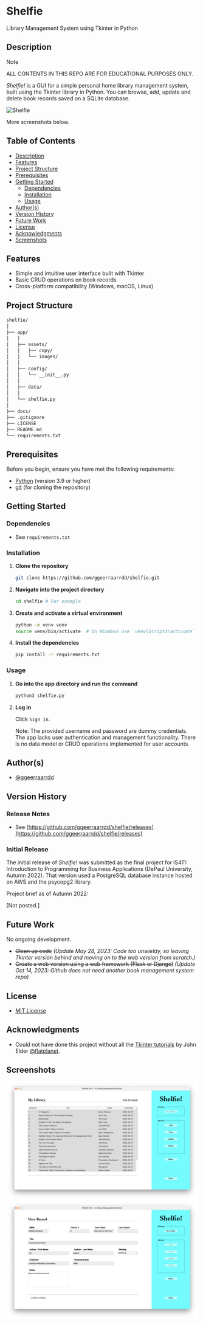 # Shelfie

Library Management System using Tkinter in Python

## Description

> [!NOTE]
> ALL CONTENTS IN THIS REPO ARE FOR EDUCATIONAL PURPOSES ONLY.

_Shelfie!_ is a GUI for a simple personal home library management system, built using the Tkinter library in Python. You can browse, add, update and delete book records saved on a SQLite database.

![Shelfie](docs/images/shelfie_1.png)

More screenshots below.

## Table of Contents

* [Description](#description)
* [Features](#features)
* [Project Structure](#project-structure)
* [Prerequisites](#prerequisites)
* [Getting Started](#getting-started)
  * [Dependencies](#dependencies)
  * [Installation](#installation)
  * [Usage](#usage)
* [Author(s)](#authors)
* [Version History](#version-history)
* [Future Work](#future-work)
* [License](#license)
* [Acknowledgments](#acknowledgments)
* [Screenshots](#screenshots)

## Features

* Simple and intuitive user interface built with Tkinter
* Basic CRUD operations on book records
* Cross-platform compatibility (Windows, macOS, Linux)

## Project Structure

```text
shelfie/
│
├── app/
│   │
│   ├── assets/
│   │   ├── copy/
│   │   └── images/
│   │
│   ├── config/
│   │   └── __init__.py
│   │
│   ├── data/
│   │
│   └── shelfie.py
│
├── docs/
├── .gitignore
├── LICENSE
├── README.md
└── requirements.txt
```

## Prerequisites

Before you begin, ensure you have met the following requirements:

* [Python](https://www.python.org/) (version 3.9 or higher)
* [git](https://git-scm.com/) (for cloning the repository)

## Getting Started

### Dependencies

* See `requirements.txt`

### Installation

1. **Clone the repository**

    ```bash
    git clone https://github.com/ggeerraarrdd/shelfie.git
    ```

2. **Navigate into the project directory**

    ```bash
    cd shelfie # For example
    ```

3. **Create and activate a virtual environment**

    ```bash
    python -m venv venv
    source venv/bin/activate  # On Windows use `venv\Scripts\activate`
    ```

4. **Install the dependencies**

    ```bash
    pip install -r requirements.txt
    ```

### Usage

1. **Go into the app directory and run the command**

    ```bash
    python3 shelfie.py
    ```

2. **Log in**

    Click `Sign in`.

    Note: The provided username and password are dummy credentials. The app lacks user authentication and management functionality. There is no data model or CRUD operations implemented for user accounts.

## Author(s)

* [@ggeerraarrdd](https://github.com/ggeerraarrdd/)

## Version History

### Release Notes

* See [https://github.com/ggeerraarrdd/shelfie/releases](https://github.com/ggeerraarrdd/shelfie/releases)

### Initial Release

The initial release of _Shelfie!_ was submitted as the final project for IS411: Introduction to Programming for Business Applications (DePaul University, Autumn 2022). That version used a PostgreSQL database instance hosted on AWS and the psycopg2 library.

Project brief as of Autumn 2022:

\[Not posted.\]

## Future Work

No ongoing development.

* ~~Clean up code~~ _(Update May 28, 2023: Code too unwieldy, so leaving Tkinter version behind and moving on to the web version from scratch.)_
* ~~Create a web version using a web framework (Flask or Django)~~ _(Update Oct 14, 2023: Github does not need another book management system repo)_

## License

* [MIT License](https://github.com/ggeerraarrdd/large-parks/blob/main/LICENSE)

## Acknowledgments

* Could not have done this project without all the [Tkinter tutorials](https://www.youtube.com/playlist?list=PLCC34OHNcOtoC6GglhF3ncJ5rLwQrLGnV) by John Elder [@flatplanet](https://github.com/flatplanet).

## Screenshots

![Shelfie](docs/images/shelfie_2.png)
![Shelfie](docs/images/shelfie_3.png)
